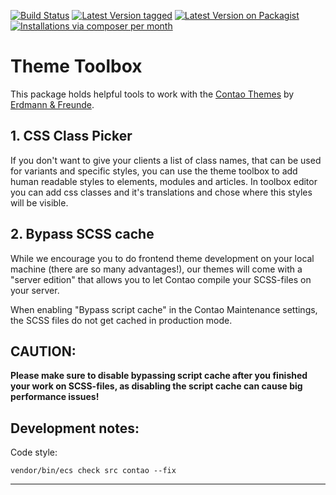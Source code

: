 [![Build Status](https://travis-ci.org/erdmannfreunde/theme-toolbox.svg)](https://travis-ci.org/erdmannfreunde/theme-toolbox)
[![Latest Version tagged](http://img.shields.io/github/tag/erdmannfreunde/theme-toolbox.svg)](https://github.com/erdmannfreunde/theme-toolbox/tags)
[![Latest Version on Packagist](https://img.shields.io/packagist/v/erdmannfreunde/theme-toolbox.svg)](https://packagist.org/packages/https://github.com/erdmannfreunde/theme-toolbox/tags)
[![Installations via composer per month](https://img.shields.io/packagist/dm/erdmannfreunde/theme-toolbox.svg)](https://packagist.org/packages/erdmannfreunde/theme-toolbox)

# Theme Toolbox

This package holds helpful tools to work with the [Contao Themes][1] by [Erdmann & Freunde][2].

## 1. CSS Class Picker

If you don't want to give your clients a list of class names, that can be used for variants and specific styles, 
you can use the theme toolbox to add human readable styles to elements, modules and articles. In toolbox editor you
can add css classes and it's translations and chose where this styles will be visible. 

## 2. Bypass SCSS cache 

While we encourage you to do frontend theme development on your local machine (there are so many advantages!), our 
themes will come with a "server edition" that allows you to let Contao compile your SCSS-files on your server.

When enabling "Bypass script cache" in the Contao Maintenance settings, the SCSS files do not get cached in production
mode.

CAUTION:
-----------------
**Please make sure to disable bypassing script cache after you finished your work on SCSS-files, as disabling the script cache can cause big performance issues!**

## Development notes:

Code style:

```shell
vendor/bin/ecs check src contao --fix
```

-------

[1]: https://erdmann-freunde.de/produkte/contao-themes/
[2]: https://erdmann-freunde.de/
